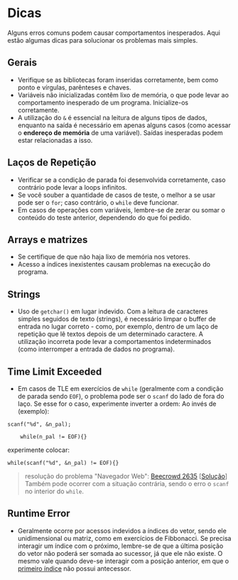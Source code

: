 # Dicas
Alguns erros comuns podem causar comportamentos inesperados. Aqui estão algumas dicas para solucionar os problemas mais simples.

## Gerais
+ Verifique se as bibliotecas foram inseridas corretamente, bem como ponto e vírgulas, parênteses e chaves.
+ Variáveis não inicializadas contêm lixo de memória, o que pode levar ao comportamento inesperado de um programa. Inicialize-os corretamente.
+ A utilização do `&` é essencial na leitura de alguns tipos de dados, enquanto na saída é necessário em apenas alguns casos (como acessar o **endereço de memória** de uma variável). Saídas inesperadas podem estar relacionadas a isso.

## Laços de Repetição
+ Verificar se a condição de parada foi desenvolvida corretamente, caso contrário pode levar a loops infinitos.
+ Se você souber a quantidade de casos de teste, o melhor a se usar pode ser o `for`; caso contrário, o `while` deve funcionar.
+ Em casos de operações com variáveis, lembre-se de zerar ou somar o conteúdo do teste anterior, dependendo do que foi pedido.

## Arrays e matrizes
+ Se certifique de que não haja lixo de memória nos vetores. 
+ Acesso a índices inexistentes causam problemas na execução do programa.

## Strings
+ Uso de `getchar()` em lugar indevido. Com a leitura de caracteres simples seguidos de texto (strings), é necessário limpar o buffer de entrada no lugar correto - como, por exemplo, dentro de um laço de repetição que lê textos depois de um determinado caractere. A utilização incorreta pode levar a comportamentos indeterminados (como interromper a entrada de dados no programa).

## Time Limit Exceeded
+ Em casos de TLE em exercícios de `while` (geralmente com a condição de parada sendo `EOF`), o problema pode ser o `scanf` do lado de fora do laço. Se esse for o caso, experimente inverter a ordem:
Ao invés de (exemplo):
```
scanf("%d", &n_pal);

    while(n_pal != EOF){}
```
experimente colocar:
```
while(scanf("%d", &n_pal) != EOF){}
```
> resolução do problema "Navegador Web": [Beecrowd 2635](https://judge.beecrowd.com/pt/problems/view/2635) [[Solução](ini-codes/2635.c)]
Também pode ocorrer com a situação contrária, sendo o erro o `scanf` no interior do `while`.

## Runtime Error
+ Geralmente ocorre por acessos indevidos a índices do vetor, sendo ele unidimensional ou matriz, como em exercícios de Fibbonacci. Se precisa interagir um índice com o próximo, lembre-se de que a última posição do vetor não poderá ser somada ao sucessor, já que ele não existe. O mesmo vale quando deve-se interagir com a posição anterior, em que o <ins>primeiro índice</ins> não possui antecessor. 